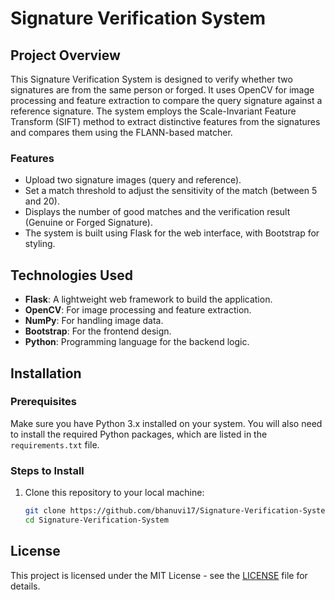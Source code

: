 # Signature Verification System

## Project Overview

This Signature Verification System is designed to verify whether two signatures are from the same person or forged. It uses OpenCV for image processing and feature extraction to compare the query signature against a reference signature. The system employs the Scale-Invariant Feature Transform (SIFT) method to extract distinctive features from the signatures and compares them using the FLANN-based matcher.

### Features
- Upload two signature images (query and reference).
- Set a match threshold to adjust the sensitivity of the match (between 5 and 20).
- Displays the number of good matches and the verification result (Genuine or Forged Signature).
- The system is built using Flask for the web interface, with Bootstrap for styling.

## Technologies Used
- **Flask**: A lightweight web framework to build the application.
- **OpenCV**: For image processing and feature extraction.
- **NumPy**: For handling image data.
- **Bootstrap**: For the frontend design.
- **Python**: Programming language for the backend logic.

## Installation

### Prerequisites

Make sure you have Python 3.x installed on your system. You will also need to install the required Python packages, which are listed in the `requirements.txt` file.

### Steps to Install

1. Clone this repository to your local machine:

   ```bash
   git clone https://github.com/bhanuvi17/Signature-Verification-System.git
   cd Signature-Verification-System

## License

This project is licensed under the MIT License - see the [LICENSE](LICENSE) file for details.
